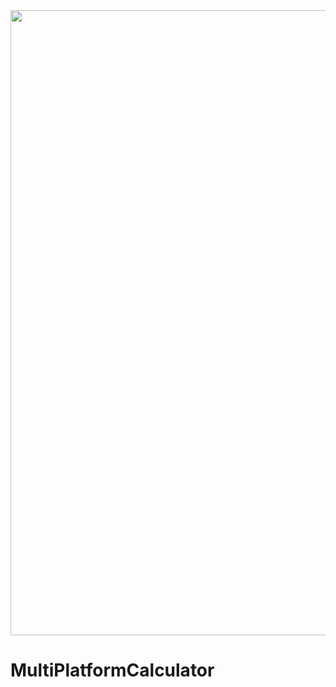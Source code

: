 

<div align="center">
  <img src="screenshots/git1.png" width="1000">
</div>

# MultiPlatformCalculator
